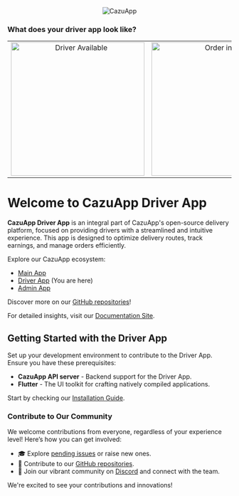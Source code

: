 <p align="center">
  <img src="https://www.cazuapp.dev/assets/images/logo.png" alt="CazuApp">
</p>


### What does your driver app look like?

<table>
    <tr style="border: 0px;">
    <td align="center" style="border:0px;">
      <img src="https://www.cazuapp.dev/assets/images/all/driver_available.png" width="300" alt="Driver Available">
    </td>
    <td align="center" style="border:0px;">
      <img src="https://www.cazuapp.dev/assets/images/all/order_driver_info.png" width="300" alt="Order info">
    </td>
  </tr>
</table>

# Welcome to CazuApp Driver App

**CazuApp Driver App** is an integral part of CazuApp's open-source delivery platform, focused on providing drivers with a streamlined and intuitive experience. This app is designed to optimize delivery routes, track earnings, and manage orders efficiently.

Explore our CazuApp ecosystem:
- [Main App](https://github.com/cazuapp/main-app)
- [Driver App](https://github.com/cazuapp/driver-app) (You are here)
- [Admin App](https://github.com/cazuapp/admin-app)

Discover more on our [GitHub repositories](https://github.com/cazuapp)!

For detailed insights, visit our [Documentation Site](https://docs.cazuapp.dev/).

## Getting Started with the Driver App

Set up your development environment to contribute to the Driver App. Ensure you have these prerequisites:

- **CazuApp API server** - Backend support for the Driver App.
- **Flutter** - The UI toolkit for crafting natively compiled applications.

Start by checking our [Installation Guide](https://docs.cazuapp.dev/api/core_apps/install).

### Contribute to Our Community

We welcome contributions from everyone, regardless of your experience level! Here’s how you can get involved:

- 🎓 Explore [pending issues](https://github.com/cazuapp/driver-app/issues) or raise new ones.
- 🌵 Contribute to our [GitHub repositories](https://github.com/cazuapp).
- 💬 Join our vibrant community on [Discord](https://discord.cazuapp.dev) and connect with the team.

We're excited to see your contributions and innovations!